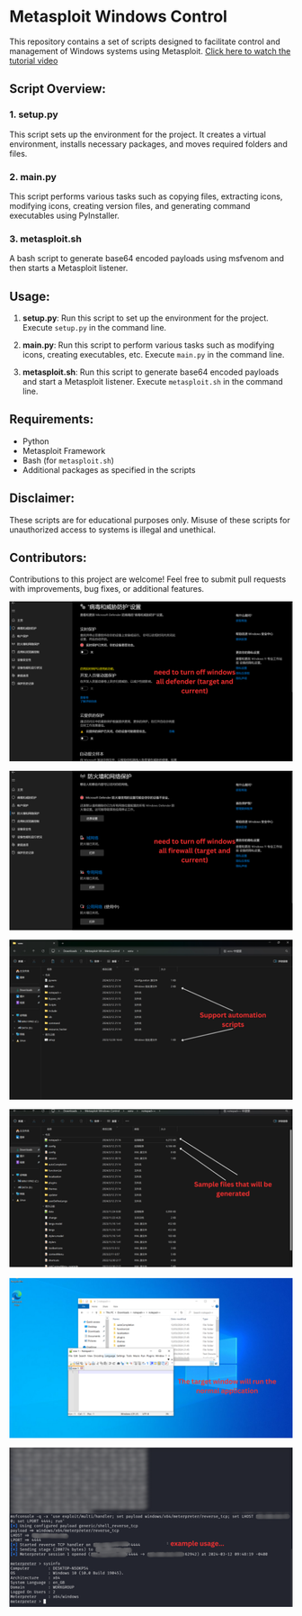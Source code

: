 # Metasploit Windows Control

This repository contains a set of scripts designed to facilitate control and management of Windows systems using Metasploit. [Click here to watch the tutorial video](https://youtu.be/OaE01WRMyMk)

## Script Overview:

### 1. setup.py

This script sets up the environment for the project. It creates a virtual environment, installs necessary packages, and moves required folders and files.

### 2. main.py

This script performs various tasks such as copying files, extracting icons, modifying icons, creating version files, and generating command executables using PyInstaller.

### 3. metasploit.sh

A bash script to generate base64 encoded payloads using msfvenom and then starts a Metasploit listener.

## Usage:

1. **setup.py**: Run this script to set up the environment for the project. Execute `setup.py` in the command line.

2. **main.py**: Run this script to perform various tasks such as modifying icons, creating executables, etc. Execute `main.py` in the command line.

3. **metasploit.sh**: Run this script to generate base64 encoded payloads and start a Metasploit listener. Execute `metasploit.sh` in the command line.

## Requirements:

- Python
- Metasploit Framework
- Bash (for `metasploit.sh`)
- Additional packages as specified in the scripts

## Disclaimer:

These scripts are for educational purposes only. Misuse of these scripts for unauthorized access to systems is illegal and unethical.

## Contributors:

Contributions to this project are welcome! Feel free to submit pull requests with improvements, bug fixes, or additional features.

![image](https://github.com/TLSPLE/Ethical-Hacking-Package/blob/master/img/Metasploit%20Windows%20Control_1.png)

![image](https://github.com/TLSPLE/Ethical-Hacking-Package/blob/master/img/Metasploit%20Windows%20Control_2.png)

![image](https://github.com/TLSPLE/Ethical-Hacking-Package/blob/master/img/Metasploit%20Windows%20Control_3.png)

![image](https://github.com/TLSPLE/Ethical-Hacking-Package/blob/master/img/Metasploit%20Windows%20Control_4.png)

![image](https://github.com/TLSPLE/Ethical-Hacking-Package/blob/master/img/Metasploit%20Windows%20Control_5.png)

![image](https://github.com/TLSPLE/Ethical-Hacking-Package/blob/master/img/Metasploit%20Windows%20Control_6.png)